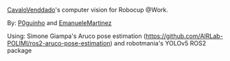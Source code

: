 [CavaloVenddado](https://github.com/CavaloVenddado)'s computer vision for Robocup @Work.

By: [P0guinho](https://github.com/P0guinho) and [EmanueleMartinez](https://github.com/EmanueleMartinez)

Using: Simone Giampa's Aruco pose estimation (https://github.com/AIRLab-POLIMI/ros2-aruco-pose-estimation) and robotmania's YOLOv5 ROS2 package
